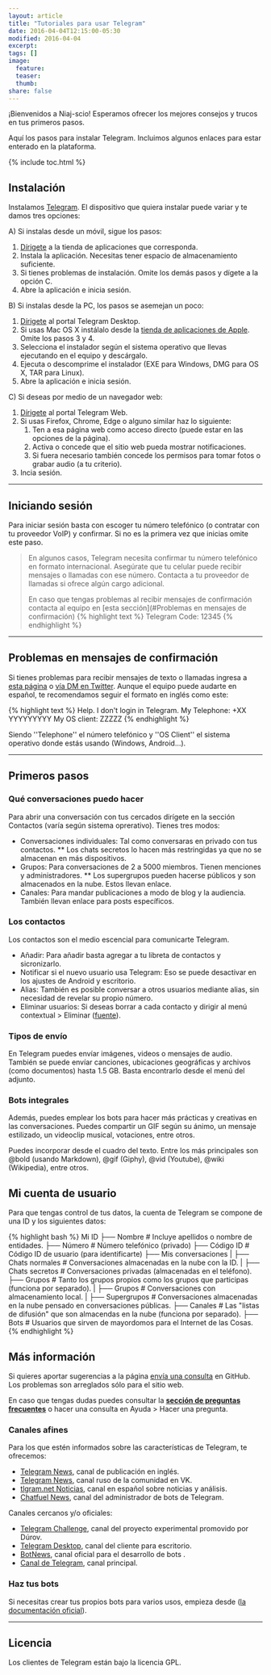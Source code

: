```yaml
---
layout: article
title: "Tutoriales para usar Telegram"
date: 2016-04-04T12:15:00-05:30
modified: 2016-04-04
excerpt:
tags: []
image:
  feature:
  teaser:
  thumb:
share: false
---
```


¡Bienvenidos a Niaj-scio! Esperamos ofrecer los mejores consejos y trucos en tus primeros pasos.

Aquí los pasos para instalar Telegram. Incluimos algunos enlaces para estar enterado en la plataforma.

{% include toc.html %}

## Instalación

Instalamos [Telegram](https://telegram.org/). El dispositivo que quiera instalar puede variar y te damos tres opciones:

A) Si instalas desde un móvil, sigue los pasos:

1. [Dírigete](https://telegram.org/dl) a la tienda de aplicaciones que corresponda.
2. Instala la aplicación. Necesitas tener espacio de almacenamiento suficiente.
3. Si tienes problemas de instalación. Omite los demás pasos y dígete a la opción C.
4. Abre la aplicación e inicia sesión.

B) Si instalas desde la PC, los pasos se asemejan un poco:

1. [Dírigete](https://desktop.telegram.org/) al portal Telegram Desktop.
2. Si usas Mac OS X instálalo desde la [tienda de aplicaciones de Apple](https://itunes.apple.com/us/app/telegram-desktop/id946399090). Omite los pasos 3 y 4.
3. Selecciona el instalador según el sistema operativo que llevas ejecutando en el equipo y descárgalo.
4. Ejecuta o descomprime el instalador (EXE para Windows, DMG para OS X, TAR para Linux).
5. Abre la aplicación e inicia sesión.

C) Si deseas por medio de un navegador web:
1. [Dírigete](https://web.telegram.org/) al portal Telegram Web.
2. Si usas Firefox, Chrome, Edge o alguno similar haz lo siguiente:
	 1. Ten a esa página web como acceso directo (puede estar en las opciones de la página).
	 2. Activa o concede que el sitio web pueda mostrar notificaciones.
	 3. Si fuera necesario también concede los permisos para tomar fotos o grabar audio (a tu criterio).
3. Incia sesión.

---

## Iniciando sesión

Para iniciar sesión basta con escoger tu número telefónico (o contratar con tu proveedor VoIP) y confirmar. Si no es la primera vez que inicias omite este paso.

>En algunos casos, Telegram necesita confirmar tu número telefónico en formato internacional. Asegúrate que tu celular puede recibir mensajes o llamadas con ese número. Contacta a tu proveedor de llamadas si ofrece algún cargo adicional.
>
>En caso que tengas problemas al recibir mensajes de confirmación contacta al equipo en [esta sección](#Problemas en mensajes de confirmación)
{% highlight text %}
Telegram Code: 12345
{% endhighlight %}

---

## Problemas en mensajes de confirmación
Si tienes problemas para recibir mensajes de texto o llamadas ingresa a [esta página](https://telegram.org/support) o [vía DM en Twitter](https://twitter.com/smstelegram).
Aunque el equipo puede audarte en español, te recomendamos seguir el formato en inglés como este:

{% highlight text %}
Help. I don't login in Telegram.
My Telephone: +XX YYYYYYYYY
My OS client: ZZZZZ
{% endhighlight %}

Siendo ''Telephone'' el número telefónico y ''OS Client'' el sistema operativo donde estás usando (Windows, Android...).

---

## Primeros pasos

### Qué conversaciones puedo hacer

Para abrir una conversación con tus cercados dirígete en la sección Contactos (varía según sistema oprerativo).
Tienes tres modos:
* Conversaciones individuales: Tal como conversaras en privado con tus contactos.
** Los chats secretos lo hacen más restringidas ya que no se almacenan en más dispositivos.
* Grupos: Para conversaciones de 2 a 5000 miembros. Tienen menciones y administradores.
** Los supergrupos pueden hacerse públicos y son almacenados en la nube. Estos llevan enlace.
* Canales: Para mandar publicaciones a modo de blog y la audiencia. También llevan enlace para posts específicos.

### Los contactos

Los contactos son el medio escencial para comunicarte Telegram.

* Añadir: Para añadir basta agregar a tu libreta de contactos y sicronizarlo.
* Notificar si el nuevo usuario usa Telegram: Eso se puede desactivar en los ajustes de Android y escritorio.
* Alias: También es posible conversar a otros usuarios mediante alias, sin necesidad de revelar su propio número.
* Eliminar usuarios: Si deseas borrar a cada contacto y dirigir al menú contextual > Eliminar ([fuente](http://technology.onehowto.com/article/how-to-delete-a-telegram-contact-1472.html)).

### Tipos de envío

En Telegram puedes envíar imágenes, videos o mensajes de audio. También se puede envíar canciones, ubicaciones geográficas y archivos (como documentos) hasta 1.5 GB. Basta encontrarlo desde el menú del adjunto.

### Bots integrales

Además, puedes emplear los bots para hacer más prácticas y creativas en las conversaciones. Puedes compartir un GIF según su ánimo, un mensaje estilizado, un videoclip musical, votaciones, entre otros. 

Puedes incorporar desde el cuadro del texto. Entre los más principales son @bold (usando Markdown), @gif (Giphy), @vid (Youtube), @wiki (Wikipedia), entre otros.

## Mi cuenta de usuario

Para que tengas control de tus datos, la cuenta de Telegram se compone de una ID y los siguientes datos:

{% highlight bash %}
Mi ID
├── Nombre                              # Incluye apellidos o nombre de entidades.
├── Número                              # Número telefónico (privado)
├── Código ID                           # Código ID de usuario (para identificarte)
├── Mis conversaciones
|    ├── Chats normales                 # Conversaciones almacenadas en la nube con la ID.
|    ├── Chats secretos		            # Conversaciones privadas (almacenadas en el teléfono).
├── Grupos                              # Tanto los grupos propios como los grupos que participas (funciona por separado).
|    ├── Grupos                         # Conversaciones con almacenamiento local.
|    ├── Supergrupos                    # Conversaciones almacenadas en la nube pensado en conversaciones públicas.
├── Canales                             # Las "listas de difusión" que son almacendas en la nube (funciona por separado).
├── Bots                                # Usuarios que sirven de mayordomos para el Internet de las Cosas.
{% endhighlight %}

## Más información

Si quieres aportar sugerencias a la página [envía una consulta](https://github.com/Niaj-scio/niaj-scio.github.io/issues) en GitHub. Los problemas son arreglados sólo para el sitio web.

En caso que tengas dudas puedes consultar la **[sección de preguntas frecuentes](https://telegram.org/faq/es)** o hacer una consulta en Ayuda > Hacer una pregunta.

### Canales afines
Para los que estén informados sobre las características de Telegram, te ofrecemos:

* [Telegram News](https://telegram.me/newschannel), canal de publicación en inglés.
* [Telegram News](https://telegram.me/tnews_ru), canal ruso de la comunidad en VK.
* [tlgram.net Noticias](https://telegram.me/tlgramNET), canal en español sobre noticias y análisis.
* [Chatfuel News](https://telegram.me/chatfuel), canal del administrador de bots de Telegram.

Canales cercanos y/o oficiales:

* [Telegram Challenge](https://telegram.me/durovschallenge), canal del proyecto experimental promovido por Dúrov.
* [Telegram Desktop](https://telegram.me/desktop), canal del cliente para escritorio.
* [BotNews](https://telegram.me/BotNews), canal oficial para el desarrollo de bots .
* [Canal de Telegram](https://telegram.me/telegram), canal principal.

### Haz tus bots

Si necesitas crear tus propios bots para varios usos, empieza desde ([la documentación oficial](https://core.telegram.org/bots/inline)).

---

## Licencia

Los clientes de Telegram están bajo la licencia GPL.
